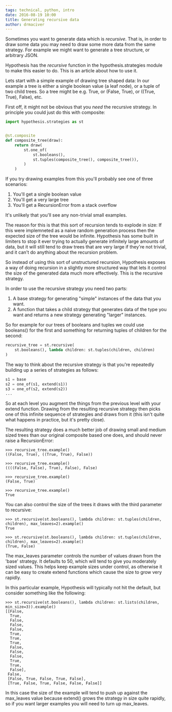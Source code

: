 ```yaml
---
tags: technical, python, intro
date: 2016-08-19 10:00
title: Generating recursive data
author: drmaciver
---
```


Sometimes you want to generate data which is *recursive*.
That is, in order to draw some data you may need to draw
some more data from the same strategy. For example we might
want to generate a tree structure, or arbitrary JSON.

Hypothesis has the *recursive* function in the hypothesis.strategies
module to make this easier to do. This is an article about how to
use it.

<!--more-->

Lets start with a simple example of drawing tree shaped data:
In our example a tree is either a single boolean value (a leaf
node), or a tuple of two child trees. So a tree might be e.g. True,
or (False, True), or ((True, True), False), etc.

First off, it might not be obvious that you *need* the recursive
strategy. In principle you could just do this with composite:


```python
import hypothesis.strategies as st


@st.composite
def composite_tree(draw):
    return draw(
        st.one_of(
            st.booleans(),
            st.tuples(composite_tree(), composite_tree()),
        )
    )
```

If you try drawing examples from this you'll probably see one of
three scenarios:

1. You'll get a single boolean value
2. You'll get a very large tree
3. You'll get a RecursionError from a stack overflow

It's unlikely that you'll see any non-trivial small examples.

The reason for this is that this sort of recursion tends to
explode in size: If this were implemneted as a naive random
generation process then the expected size of the tree would
be infinite. Hypothesis has some built in limiters to stop
it ever trying to actually generate infinitely large amounts
of data, but it will still tend to draw trees that are very
large if they're not trivial, and it can't do anything about
the recursion problem.

So instead of using this sort of unstructured recursion,
Hypothesis exposes a way of doing recursion in a slightly more
structured way that lets it control the size of the
generated data much more effectively. This is the recursive
strategy.

In order to use the recursive strategy you need two parts:

1. A base strategy for generating "simple" instances of the
   data that you want.
2. A function that takes a child strategy that generates data
   of the type you want and returns a new strategy generating
   "larger" instances.

So for example for our trees of booleans and tuples we could
use booleans() for the first and something for returning tuples
of children for the second:

```python
recursive_tree = st.recursive(
    st.booleans(), lambda children: st.tuples(children, children)
)
```

The way to think about the recursive strategy is that you're
repeatedly building up a series of strategies as follows:

```python
s1 = base
s2 = one_of(s1, extend(s1))
s3 = one_of(s2, extend(s2))
...
```

So at each level you augment the things from the previous
level with your extend function. Drawing from the resulting
recursive strategy then picks one of this infinite sequence
of strategies and draws from it (this isn't quite what happens
in practice, but it's pretty close).

The resulting strategy does a much better job of drawing small
and medium sized trees than our original composite based one
does, and should never raise a RecursionError:

```
>>> recursive_tree.example()
((False, True), ((True, True), False))

>>> recursive_tree.example()
((((False, False), True), False), False)

>>> recursive_tree.example()
(False, True)

>>> recursive_tree.example()
True

```

You can also control the size of the trees it draws with the
third parameter to recursive:

```
>>> st.recursive(st.booleans(), lambda children: st.tuples(children, children), max_leaves=2).example()
True

>>> st.recursive(st.booleans(), lambda children: st.tuples(children, children), max_leaves=2).example()
(True, False)
```

The max_leaves parameter controls the number of values drawn from
the 'base' strategy. It defaults to 50, which will tend to give you
moderately sized values. This helps keep example sizes under control,
as otherwise it can be easy to create extend functions which cause the
size to grow very rapidly.

In this particular example, Hypothesis will typically not hit the default,
but consider something like the following:

```
>>> st.recursive(st.booleans(), lambda children: st.lists(children, min_size=3)).example()
[[False,
  True,
  False,
  False,
  False,
  True,
  True,
  True,
  False,
  False,
  False,
  True,
  True,
  False],
 False,
 [False, True, False, True, False],
 [True, False, True, False, False, False]]
```

In this case the size of the example will tend to push up against the max_leaves value
because extend() grows the strategy in size quite rapidly, so if you want larger
examples you will need to turn up max_leaves.
